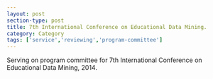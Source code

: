 ```yaml
---
layout: post
section-type: post
title: 7th International Conference on Educational Data Mining.
category: Category
tags: ['service','reviewing','program-committee']
---
```

Serving on program committee for 7th International Conference on Educational Data Mining, 2014.

